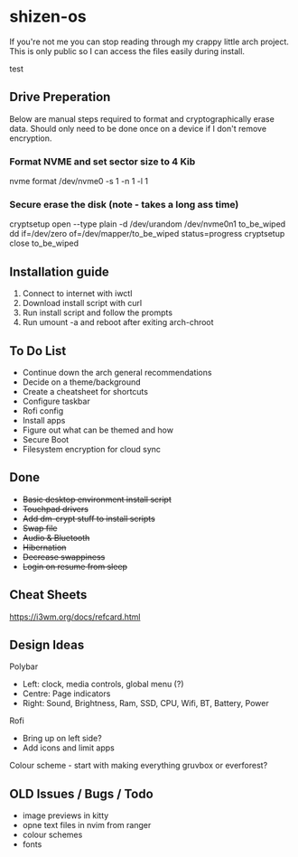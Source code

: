 # shizen-os
If you're not me you can stop reading through my crappy little arch project. This is only public so I can access the files easily during install.

test

## Drive Preperation
Below are manual steps required to format and cryptographically erase data. Should only need to be done once on a device if I don't remove encryption.

### Format NVME and set sector size to 4 Kib
nvme format /dev/nvme0 -s 1 -n 1 -l 1

### Secure erase the disk (note - takes a long ass time)
cryptsetup open --type plain -d /dev/urandom /dev/nvme0n1 to_be_wiped
dd if=/dev/zero of=/dev/mapper/to_be_wiped status=progress
cryptsetup close to_be_wiped

## Installation guide
1. Connect to internet with iwctl
2. Download install script with curl
3. Run install script and follow the prompts
4. Run umount -a and reboot after exiting arch-chroot

## To Do List
- Continue down the arch general recommendations
- Decide on a theme/background
- Create a cheatsheet for shortcuts
- Configure taskbar
- Rofi config
- Install apps
- Figure out what can be themed and how
- Secure Boot
- Filesystem encryption for cloud sync

## Done
- ~~Basic desktop environment install script~~
- ~~Touchpad drivers~~
- ~~Add dm-crypt stuff to install scripts~~
- ~~Swap file~~
- ~~Audio & Bluetooth~~
- ~~Hibernation~~
- ~~Decrease swappiness~~
- ~~Login on resume from sleep~~

## Cheat Sheets
https://i3wm.org/docs/refcard.html

## Design Ideas
Polybar 
- Left: clock, media controls, global menu (?)
- Centre: Page indicators
- Right: Sound, Brightness, Ram, SSD, CPU, Wifi, BT, Battery, Power

Rofi
- Bring up on left side?
- Add icons and limit apps

Colour scheme - start with making everything gruvbox or everforest?

## OLD Issues / Bugs / Todo
- image previews in kitty
- opne text files in nvim from ranger
- colour schemes
- fonts
